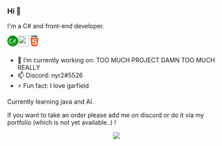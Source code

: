 ### Hi 👋
I'm a C# and front-end developer.

<img align="left" src="https://raw.githubusercontent.com/github/explore/80688e429a7d4ef2fca1e82350fe8e3517d3494d/topics/csharp/csharp.png" width="25" height="25" />
<img align="left" src="https://raw.github.com/github/explore/597bebe80fb0066a1a125416dce1d933cbfd0856/topics/dotnet/dotnet.png" width="25" height="25" />
<img align="left" src="https://raw.githubusercontent.com/github/explore/597bebe80fb0066a1a125416dce1d933cbfd0856/topics/html/html.png" width="25" height="25" />
<br>
<br>

- 🔭 I’m currently working on: TOO MUCH PROJECT DAMN TOO MUCH REALLY
- 📫 Discord: nyr2#5526
- ⚡ Fun fact: I love garfield

Currently learning java and AI.

If you want to take an order please add me on discord or do it via my portfolio (which is not yet available..) !
<p align="center"> <img src="https://komarev.com/ghpvc/?username=nyrhub"/> </p>
